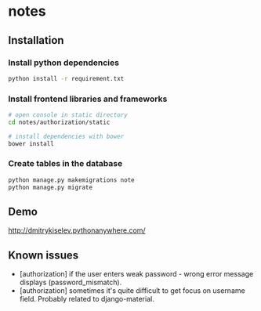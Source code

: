 # notes

## Installation ##

### Install python dependencies ###

```bash
python install -r requirement.txt
```

### Install frontend libraries and frameworks ###

```bash
# open console in static directory
cd notes/authorization/static

# install dependencies with bower
bower install
```

### Create  tables in the database ###

```bash
python manage.py makemigrations note
python manage.py migrate
```


## Demo ##
http://dmitrykiselev.pythonanywhere.com/


## Known issues ##
<ul>
    <li>[authorization] if the user enters weak password - wrong error message displays (password_mismatch).</li>
    <li>[authorization] sometimes it's quite difficult to get focus on username field. Probably related to django-material.</li>
</ul>
